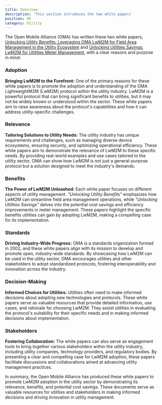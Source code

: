 ```yaml
---
title: Overview
description: 'This section introduces the two white papers'
position: 95
category: Utility
---
```


The Open Mobile Alliance (OMA) has written these two white papers, <a href="/docs/OMA-WP-LwM2M-Utilities-Benefits-20231001-A.pdf" target="_blank">Unlocking Utility Benefits: Leveraging OMA LwM2M for Field Area Management in the Utility Ecosystem</a> and <a href="/docs/OMA-WP-LwM2M-Metering-Use-Case-20231001-A.pdf" target="_blank">Unlocking Utilities Savings: LwM2M for Utilities Meter Management</a>, with a clear reasons and purpose in mind:

### Adoption
**Bringing LwM2M to the Forefront:** One of the primary reasons for these white papers is to promote the adoption and understanding of the OMA LightweightM2M (LwM2M) protocol within the utility industry. LwM2M is a powerful protocol that can bring significant benefits to utilities, but it may not be widely known or understood within the sector. These white papers aim to raise awareness about the protocol's capabilities and how it can address utility-specific challenges.

### Relevance
**Tailoring Solutions to Utility Needs:** The utility industry has unique requirements and challenges, such as managing diverse device ecosystems, ensuring security, and optimizing operational efficiency. These white papers aim to demonstrate the relevance of LwM2M to these specific needs. By providing real-world examples and use cases tailored to the utility sector, OMA can show how LwM2M is not just a general-purpose protocol but a solution designed to meet the industry's demands.

### Benefits
**The Power of LwM2M Unleashed:** Each white paper focuses on different aspects of utility management. *"Unlocking Utility Benefits"* emphasizes how LwM2M can streamline field area management operations, while *"Unlocking Utilities Savings"* delves into the potential cost savings and efficiency improvements in meter management. These papers highlight the specific benefits utilities can gain by adopting LwM2M, making a compelling case for its implementation.

### Standards
**Driving Industry-Wide Progress:** OMA is a standards organization formed in 2002, and these white papers align with its mission to develop and promote open, industry-wide standards. By showcasing how LwM2M can be used in the utility sector, OMA encourages utilities and other stakeholders to adopt standardized protocols, fostering interoperability and innovation across the industry.

### Decision-Making
**Informed Choices for Utilities:** Utilities often need to make informed decisions about adopting new technologies and protocols. These white papers serve as valuable resources that provide detailed information, use cases, and rationale for choosing LwM2M. They assist utilities in evaluating the protocol's suitability for their specific needs and in making informed decisions about implementation.

### Stakeholders
**Fostering Collaboration:** The white papers can also serve as engagement tools to bring together various stakeholders within the utility industry, including utility companies, technology providers, and regulatory bodies. By presenting a clear and compelling case for LwM2M adoption, these papers facilitate discussions and collaborations aimed at advancing utility management practices.

In summary, the Open Mobile Alliance has produced these white papers to promote LwM2M adoption in the utility sector by demonstrating its relevance, benefits, and potential cost savings. These documents serve as valuable resources for utilities and stakeholders in making informed decisions and driving innovation in utility management.